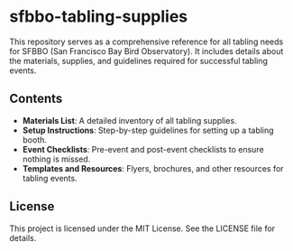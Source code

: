 # sfbbo-tabling-supplies

This repository serves as a comprehensive reference for all tabling needs for SFBBO (San Francisco Bay Bird Observatory). It includes details about the materials, supplies, and guidelines required for successful tabling events.

## Contents

- **Materials List**: A detailed inventory of all tabling supplies.
- **Setup Instructions**: Step-by-step guidelines for setting up a tabling booth.
- **Event Checklists**: Pre-event and post-event checklists to ensure nothing is missed.
- **Templates and Resources**: Flyers, brochures, and other resources for tabling events.

## License

This project is licensed under the MIT License. See the LICENSE file for details.
